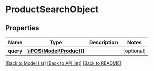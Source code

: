 # ProductSearchObject

## Properties
Name | Type | Description | Notes
------------ | ------------- | ------------- | -------------
**query** | [**\iPOS\Model\Product[]**](Product.md) |  | [optional] 

[[Back to Model list]](../README.md#documentation-for-models) [[Back to API list]](../README.md#documentation-for-api-endpoints) [[Back to README]](../README.md)


